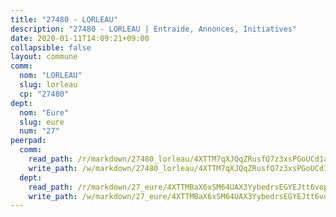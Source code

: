 ```yaml
---
title: "27480 - LORLEAU"
description: "27480 - LORLEAU | Entraide, Annonces, Initiatives"
date: 2020-01-11T14:09:21+09:00
collapsible: false
layout: commune
comm:
  nom: "LORLEAU"
  slug: lorleau
  cp: "27480"
dept:
  nom: "Eure"
  slug: eure
  num: "27"
peerpad:
  comm:
    read_path: /r/markdown/27480_lorleau/4XTTM7qXJQqZRusfQ7z3xsPGoUCd1aDDTdLb3zUXq19mkB4pQ
    write_path: /w/markdown/27480_lorleau/4XTTM7qXJQqZRusfQ7z3xsPGoUCd1aDDTdLb3zUXq19mkB4pQ-K3TgULqpZDBgcfYCNpo542QY4pL9X7RzWhKYfyGEy4t1SzfsdqvMd3fMg66aUQM4Fh2pKn2GseyNj5cZEoKFBspjfzr5cdpdYvTvTZSBb7xoCdBfnHEm1unxoSC5uwVWR1Dur22c
  dept:
    read_path: /r/markdown/27_eure/4XTTMBaX6xSM64UAX3YybedrsEGYEJtt6vopdQsPEFtGijgwg
    write_path: /w/markdown/27_eure/4XTTMBaX6xSM64UAX3YybedrsEGYEJtt6vopdQsPEFtGijgwg-K3TgUmjy61Gu7ZFzjoVmiacXP2Rc4pq6sxVCYUX3mFQZWQw9yCKsEoAMagtuW4jJTYhK96DsWW4cPmZLagvQNZ34BscGcu4btrtJibt18c1mpqofaWe6Q3RartDiuMTjY7NrsH4r
---
```


